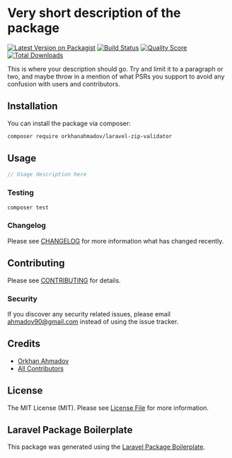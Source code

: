 # Very short description of the package

[![Latest Version on Packagist](https://img.shields.io/packagist/v/orkhanahmadov/laravel-zip-validator.svg?style=flat-square)](https://packagist.org/packages/orkhanahmadov/laravel-zip-validator)
[![Build Status](https://img.shields.io/travis/orkhanahmadov/laravel-zip-validator/master.svg?style=flat-square)](https://travis-ci.org/orkhanahmadov/laravel-zip-validator)
[![Quality Score](https://img.shields.io/scrutinizer/g/orkhanahmadov/laravel-zip-validator.svg?style=flat-square)](https://scrutinizer-ci.com/g/orkhanahmadov/laravel-zip-validator)
[![Total Downloads](https://img.shields.io/packagist/dt/orkhanahmadov/laravel-zip-validator.svg?style=flat-square)](https://packagist.org/packages/orkhanahmadov/laravel-zip-validator)

This is where your description should go. Try and limit it to a paragraph or two, and maybe throw in a mention of what PSRs you support to avoid any confusion with users and contributors.

## Installation

You can install the package via composer:

```bash
composer require orkhanahmadov/laravel-zip-validator
```

## Usage

``` php
// Usage description here
```

### Testing

``` bash
composer test
```

### Changelog

Please see [CHANGELOG](CHANGELOG.md) for more information what has changed recently.

## Contributing

Please see [CONTRIBUTING](CONTRIBUTING.md) for details.

### Security

If you discover any security related issues, please email ahmadov90@gmail.com instead of using the issue tracker.

## Credits

- [Orkhan Ahmadov](https://github.com/orkhanahmadov)
- [All Contributors](../../contributors)

## License

The MIT License (MIT). Please see [License File](LICENSE.md) for more information.

## Laravel Package Boilerplate

This package was generated using the [Laravel Package Boilerplate](https://laravelpackageboilerplate.com).
